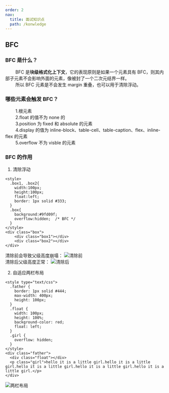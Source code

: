 ```yaml
---
order: 2
nav:
  title: 面试知识点
  path: /konwledge
---
```


## BFC

### BFC 是什么？

&emsp;&emsp; BFC 是**块级格式化上下文**，它的表现原则是如果一个元素具有 BFC，则其内部子元素不会影响外面的元素，像被封了一个二次元结界一样。
<br>&emsp;&emsp; 所以 BFC 元素是不会发生 margin 重叠，也可以用于清除浮动。

### 哪些元素会触发 BFC？

&emsp;&emsp; 1.根元素
<br>&emsp;&emsp; 2.float 的值不为 none 的
<br>&emsp;&emsp; 3.position 为 fixed 和 absolute 的元素
<br>&emsp;&emsp; 4.display 的值为 inline-block、table-cell、table-caption、flex、inline-flex 的元素
<br>&emsp;&emsp; 5.overflow 不为 visble 的元素

### BFC 的作用

1. 清除浮动

```
<style>
  .box1, .box2{
    width:100px;
    height:100px;
    float:left;
    border: 1px solid #333;
  }
  .box{
    background:#9fd09f;
    overflow:hidden;  /* BFC */
  }
</style>
<div class="box">
    <div class="box1"></div>
    <div class="box2"></div>
</div>
```

清除前会导致父级高度崩塌：
![清除前](http://121.199.7.48/image/bfcafter.jpg)
<br>清除后父级高度正常：
![清除后](http://121.199.7.48/image/bfcbefore.jpg)

2. 自适应两栏布局

```
<style type="text/css">
  .father {
    border: 1px solid #444;
    max-width: 400px;
    height: 100px;
  }
  .float {
    width: 100px;
    height: 100%;
    background-color: red;
    float: left;
  }
  .girl {
    overflow: hidden;
  }
</style>
<div class="father">
  <div class="float"></div>
  <p class="girl">hello it is a little girl.hello it is a little girl.hello it is a little girl.hello it is a little girl.hello it is a little girl.</p>
</div>
```

![两栏布局](http://121.199.7.48/image/two.jpg)

